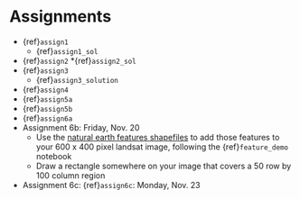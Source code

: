 # Assignments

* {ref}`assign1`
  * {ref}`assign1_sol`
* {ref}`assign2`
  *{ref}`assign2_sol`
* {ref}`assign3`
  * {ref}`assign3_solution`
* {ref}`assign4`
* {ref}`assign5a`
* {ref}`assign5b`
* {ref}`assign6a`
* Assignment 6b: Friday, Nov. 20
  * Use the [natural earth features shapefiles](https://www.naturalearthdata.com/downloads/10m-physical-vectors/10m-rivers-lake-centerlines/)
     to add those features to your 600 x 400 pixel landsat image,
     following the {ref}`feature_demo` notebook
   * Draw a rectangle somewhere on your image that covers a  50 row by 100 column region
* Assignment 6c: {ref}`assign6c`: Monday, Nov. 23
